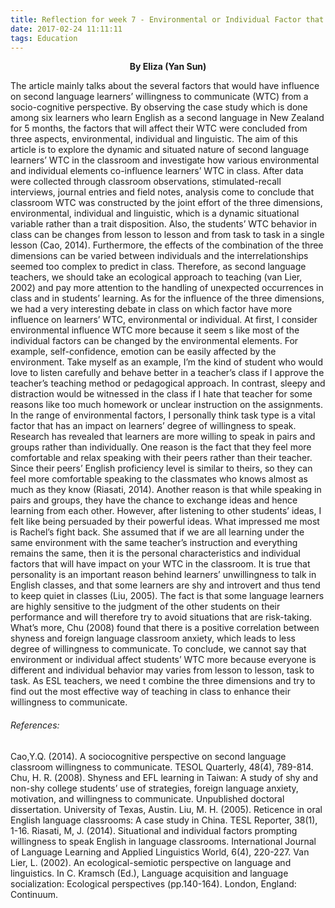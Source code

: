 ```yaml
---
title: Reflection for week 7 - Environmental or Individual Factor that Matters
date: 2017-02-24 11:11:11
tags: Education
---
```


<center><b> By Eliza (Yan Sun) </b></center>

The article mainly talks about the several factors that would have influence on second language learners’ willingness to communicate (WTC) from a socio-cognitive perspective. By observing the case study which is done among six learners who learn English as a second language in New Zealand for 5 months, the factors that will affect their WTC were concluded from three aspects, environmental, individual and linguistic. The aim of this article is to explore the dynamic and situated nature of second language learners’ WTC in the classroom and investigate how various environmental and individual elements co-influence learners’ WTC in class.<!-- more --> After data were collected through classroom observations, stimulated-recall interviews, journal entries and field notes, analysis come to conclude that classroom WTC was constructed by the joint effort of the three dimensions, environmental, individual and linguistic, which is a dynamic situational variable rather than a trait disposition. Also, the students’ WTC behavior in class can be changes from lesson to lesson and from task to task in a single lesson (Cao, 2014). Furthermore, the effects of the combination of the three dimensions can be varied between individuals and the interrelationships seemed too complex to predict in class. Therefore, as second language teachers, we should take an ecological approach to teaching (van Lier, 2002) and pay more attention to the handling of unexpected occurrences in class and in students’ learning.
As for the influence of the three dimensions, we had a very interesting debate in class on which factor have more influence on learners’ WTC, environmental or individual. At first, I consider environmental influence WTC more because it seem s like most of the individual factors can be changed by the environmental elements. For example, self-confidence, emotion can be easily affected by the environment. Take myself as an example, I’m the kind of student who would love to listen carefully and behave better in a teacher’s class if I approve the teacher’s teaching method or pedagogical approach. In contrast, sleepy and distraction would be witnessed in the class if I hate that teacher for some reasons like too much homework or unclear instruction on the assignments. In the range of environmental factors, I personally think task type is a vital factor that has an impact on learners’ degree of willingness to speak. Research has revealed that learners are more willing to speak in pairs and groups rather than individually. One reason is the fact that they feel more comfortable and relax speaking with their peers rather than their teacher. Since their peers’ English proficiency level is similar to theirs, so they can feel more comfortable speaking to the classmates who knows almost as much as they know (Riasati, 2014). Another reason is that while speaking in pairs and groups, they have the chance to exchange ideas and hence learning from each other. 
However, after listening to other students’ ideas, I felt like being persuaded by their powerful ideas. What impressed me most is Rachel’s fight back. She assumed that if we are all learning under the same environment with the same teacher’s instruction and everything remains the same, then it is the personal characteristics and individual factors that will have impact on your WTC in the classroom. It is true that personality is an important reason behind learners’ unwillingness to talk in English classes, and that some learners are shy and introvert and thus tend to keep quiet in classes (Liu, 2005). The fact is that some language learners are highly sensitive to the judgment of the other students on their performance and will therefore try to avoid situations that are risk-taking. What’s more, Chu (2008) found that there is a positive correlation between shyness and foreign language classroom anxiety, which leads to less degree of willingness to communicate.
To conclude, we cannot say that environment or individual affect students’ WTC more because everyone is different and individual behavior may varies from lesson to lesson, task to task. As ESL teachers, we need t combine the three dimensions and try to find out the most effective way of teaching in class to enhance their willingness to communicate. 


###### References:
Cao,Y.Q. (2014). A sociocognitive perspective on second language classroom willingness to communicate. TESOL Quarterly, 48(4), 789-814.
Chu, H. R. (2008). Shyness and EFL learning in Taiwan: A study of shy and non-shy college students’ use of strategies, foreign language anxiety, motivation, and willingness to communicate. Unpublished doctoral dissertation. University of Texas, Austin.
Liu, M. H. (2005). Reticence in oral English language classrooms: A case study in China. TESL Reporter, 38(1), 1-16.
Riasati, M, J. (2014). Situational and individual factors prompting willingness to speak English in language classrooms. International Journal of Language Learning and Applied Linguistics World, 6(4), 220-227.
Van Lier, L. (2002). An ecological-semiotic perspective on language and linguistics. In C. Kramsch (Ed.), Language acquisition and language socialization: Ecological perspectives (pp.140-164). London, England: Continuum.